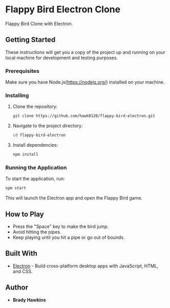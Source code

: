 # Flappy Bird Electron Clone

Flappy Bird Clone with Electron.

## Getting Started

These instructions will get you a copy of the project up and running on your local machine for development and testing purposes.

### Prerequisites

Make sure you have Node.js(https://nodejs.org/) installed on your machine.

### Installing

1. Clone the repository:

   ```bash
   git clone https://github.com/hawk0120/flappy-bird-electron.git
   ```

2. Navigate to the project directory:

   ```bash
   cd flappy-bird-electron
   ```

3. Install dependencies:

   ```bash
   npm install
   ```

### Running the Application

To start the application, run:

```bash
npm start
```

This will launch the Electron app and open the Flappy Bird game.

## How to Play

- Press the "Space" key to make the bird jump.
- Avoid hitting the pipes.
- Keep playing until you hit a pipe or go out of bounds.

## Built With

- [Electron](https://www.electronjs.org/) - Build cross-platform desktop apps with JavaScript, HTML, and CSS.

## Author

- **Brady Hawkins**
